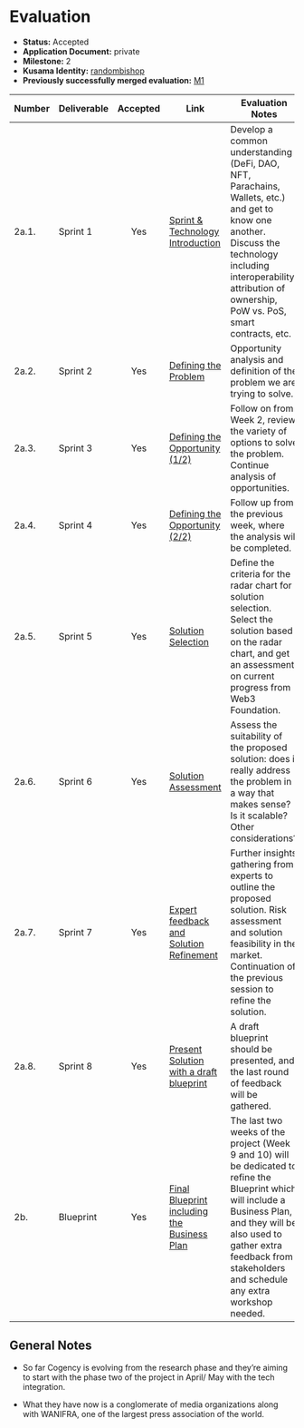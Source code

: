 # Evaluation

- **Status:** Accepted
- **Application Document:** private
- **Milestone:** 2
- **Kusama Identity:** [randombishop](https://sub.id/5Gnixfp6vnznRkr91JgwkxYnCJCyHr8EaBzYfFsUKcTMzVYF)
- **Previously successfully merged evaluation:** [M1](https://github.com/w3f/Grant-Milestone-Delivery/blob/master/deliveries/Cogency-Milestone_1.md)

| Number | Deliverable | Accepted | Link                                                                                                                                          | Evaluation Notes                                                                                                                                                                                                                              |
| ------ | ----------- | :------: | --------------------------------------------------------------------------------------------------------------------------------------------- | --------------------------------------------------------------------------------------------------------------------------------------------------------------------------------------------------------------------------------------------- |
| 2a.1.  | Sprint 1    |   Yes    | [Sprint & Technology Introduction](https://github.com/CogencyWeb3/Web3MediaPilot/blob/main/Deliverables/Cogency-Deliverable_2a1.md)           | Develop a common understanding (DeFi, DAO, NFT, Parachains, Wallets, etc.) and get to know one another. Discuss the technology including interoperability, attribution of ownership, PoW vs. PoS, smart contracts, etc.                       |
| 2a.2.  | Sprint 2    |   Yes    | [Defining the Problem](https://github.com/CogencyWeb3/Web3MediaPilot/blob/main/Deliverables/Cogency-Deliverable_2a2.md)                       | Opportunity analysis and definition of the problem we are trying to solve.                                                                                                                                                                    |
| 2a.3.  | Sprint 3    |   Yes    | [Defining the Opportunity (1/2)](https://github.com/CogencyWeb3/Web3MediaPilot/blob/main/Deliverables/Cogency-Deliverable_2a3.md)             | Follow on from Week 2, review the variety of options to solve the problem. Continue analysis of opportunities.                                                                                                                                |
| 2a.4.  | Sprint 4    |   Yes    | [Defining the Opportunity (2/2)](https://github.com/CogencyWeb3/Web3MediaPilot/blob/main/Deliverables/Cogency-Deliverable_2a4.md)             | Follow up from the previous week, where the analysis will be completed.                                                                                                                                                                       |
| 2a.5.  | Sprint 5    |   Yes    | [Solution Selection](https://github.com/CogencyWeb3/Web3MediaPilot/blob/main/Deliverables/Cogency-Deliverable_2a5.md)                         | Define the criteria for the radar chart for solution selection. Select the solution based on the radar chart, and get an assessment on current progress from Web3 Foundation.                                                                 |
| 2a.6.  | Sprint 6    |   Yes    | [Solution Assessment](https://github.com/CogencyWeb3/Web3MediaPilot/blob/main/Deliverables/Cogency-Deliverable_2a6.md)                        | Assess the suitability of the proposed solution: does it really address the problem in a way that makes sense? Is it scalable? Other considerations?                                                                                          |
| 2a.7.  | Sprint 7    |   Yes    | [Expert feedback and Solution Refinement](https://github.com/CogencyWeb3/Web3MediaPilot/blob/main/Deliverables/Cogency-Deliverable_2a7.md)    | Further insights gathering from experts to outline the proposed solution. Risk assessment and solution feasibility in the market. Continuation of the previous session to refine the solution.                                                |
| 2a.8.  | Sprint 8    |   Yes    | [Present Solution with a draft blueprint](https://github.com/CogencyWeb3/Web3MediaPilot/blob/main/Deliverables/Cogency-Deliverable_2a8.md)    | A draft blueprint should be presented, and the last round of feedback will be gathered.                                                                                                                                                       |
| 2b.    | Blueprint   |   Yes    | [Final Blueprint including the Business Plan](https://github.com/CogencyWeb3/Web3MediaPilot/blob/main/Deliverables/Cogency-Deliverable_2b.md) | The last two weeks of the project (Week 9 and 10) will be dedicated to refine the Blueprint which will include a Business Plan, and they will be also used to gather extra feedback from stakeholders and schedule any extra workshop needed. |

## General Notes

- So far Cogency is evolving from the research phase and they’re aiming to start with the phase two of the project in April/ May with the tech integration.

- What they have now is a conglomerate of media organizations along with WANIFRA, one of the largest press association of the world.

